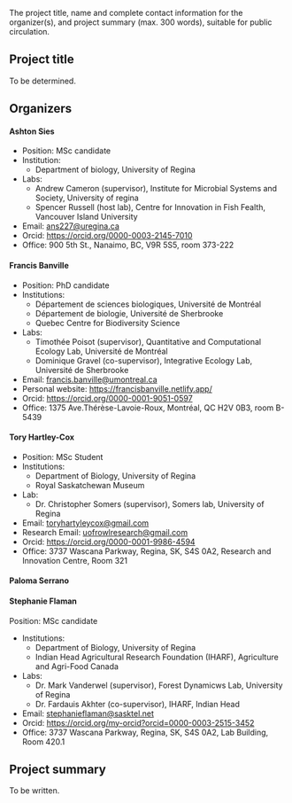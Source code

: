 The project title, name and complete contact information for the organizer(s), and project summary (max. 300 words), suitable for public circulation.

## Project title

To be determined. 

## Organizers 

#### Ashton Sies 
- Position: MSc candidate
- Institution: 
    - Department of biology, University of Regina
- Labs: 
    - Andrew Cameron (supervisor), Institute for Microbial Systems and Society, University of regina
    - Spencer Russell (host lab), Centre for Innovation in Fish Fealth, Vancouver Island University
- Email: ans227@uregina.ca
- Orcid: https://orcid.org/0000-0003-2145-7010
- Office: 900 5th St., Nanaimo, BC, V9R 5S5, room 373-222

#### Francis Banville
- Position: PhD candidate
- Institutions: 
    - Département de sciences biologiques, Université de Montréal
    - Département de biologie, Université de Sherbrooke 
    - Quebec Centre for Biodiversity Science
- Labs: 
    - Timothée Poisot (supervisor), Quantitative and Computational Ecology Lab, Université de Montréal 
    - Dominique Gravel (co-supervisor), Integrative Ecology Lab, Université de Sherbrooke 
- Email: francis.banville@umontreal.ca
- Personal website: https://francisbanville.netlify.app/
- Orcid: https://orcid.org/0000-0001-9051-0597
- Office: 1375 Ave.Thérèse-Lavoie-Roux, Montréal, QC H2V 0B3, room B-5439

#### Tory Hartley-Cox
- Position: MSc Student
- Institutions: 
  - Department of Biology, University of Regina
  - Royal Saskatchewan Museum 
- Lab:
   - Dr. Christopher Somers (supervisor), Somers lab, University of Regina
- Email: toryhartyleycox@gmail.com
- Research Email: uofrowlresearch@gmail.com
- Orcid: https://orcid.org/0000-0001-9986-4594
- Office: 3737 Wascana Parkway, Regina, SK, S4S 0A2, Research and Innovation Centre, Room 321

#### Paloma Serrano

#### Stephanie Flaman
Position: MSc candidate
- Institutions: 
    - Department of Biology, University of Regina
    - Indian Head Agricultural Research Foundation (IHARF), Agriculture and Agri-Food Canada
- Labs: 
    - Dr. Mark Vanderwel (supervisor), Forest Dynamicws Lab, University of Regina 
    - Dr. Fardauis Akhter (co-supervisor), IHARF, Indian Head 
- Email: stephanieflaman@sasktel.net
- Orcid: https://orcid.org/my-orcid?orcid=0000-0003-2515-3452
- Office: 3737 Wascana Parkway, Regina, SK, S4S 0A2, Lab Building, Room 420.1


## Project summary

To be written.
